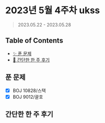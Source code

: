 # 2023년 5월 4주차 ukss

> 2023.05.22 - 2023.05.28

## Table of Contents

- [✨ 푼 문제](#푼-문제)
- [🤔 간단한 한 주 후기](#간단한-한-주-후기)

## 푼 문제

<!-- 📕 백준 : BOJ 문제번호/문제제목 e.g. BOJ 2577/숫자의 개수 -->
<!-- 📗 프로그래머스 : PRO 문제번호/문제제목 e.g. PRO 120812/최빈값 구하기 -->
<!-- 백준허브를 사용하시면 프로그래머스의 문제번호도 확인하실 수 있습니다 -->

- [x] BOJ 10828/스택
- [x] BOJ 9012/괄호

## 간단한 한 주 후기

<!-- 한 주 후기를 간단하게 작성해주세요 ! -->
